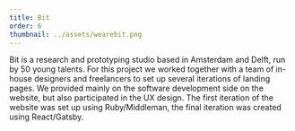 ```yaml
---
title: Bit
order: 6
thumbnail: ../assets/wearebit.png
---
```


Bit is a research and prototyping studio based in Amsterdam and Delft, run by 50 young talents. For this project we worked together with a team of in-house designers and freelancers to set up several iterations of landing pages. We provided mainly on the software development side on the website, but also participated in the UX design. The first iteration of the website was set up using Ruby/Middleman, the final iteration was created using React/Gatsby. 
